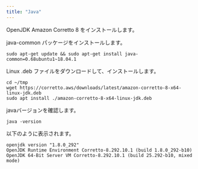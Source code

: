 ```yaml
---
title: "Java"
---
```


OpenJDK Amazon Corretto 8 をインストールします。

java-common パッケージをインストールします。

```
sudo apt-get update && sudo apt-get install java-common=0.68ubuntu1~18.04.1
```
Linux .deb ファイルをダウンロードして、インストールします。

```
cd ~/tmp
wget https://corretto.aws/downloads/latest/amazon-corretto-8-x64-linux-jdk.deb
sudo apt install ./amazon-corretto-8-x64-linux-jdk.deb
```

javaバージョンを確認します。

```
java -version
```

以下のように表示されます。

```
openjdk version "1.8.0_292"
OpenJDK Runtime Environment Corretto-8.292.10.1 (build 1.8.0_292-b10)
OpenJDK 64-Bit Server VM Corretto-8.292.10.1 (build 25.292-b10, mixed mode)
```
